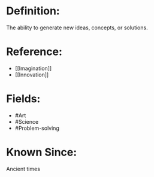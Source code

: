 

# Definition:
The ability to generate new ideas, concepts, or solutions.

# Reference:
- [[Imagination]]
- [[Innovation]]

# Fields: 
- #Art
- #Science
- #Problem-solving

# Known Since:
Ancient times

